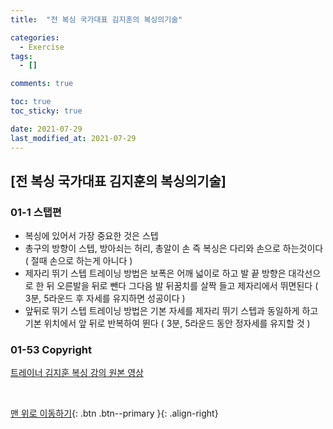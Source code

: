 ```yaml
---
title:  "전 복싱 국가대표 김지훈의 복싱의기술" 

categories:
  - Exercise
tags:
  - []

comments: true

toc: true
toc_sticky: true

date: 2021-07-29
last_modified_at: 2021-07-29
---
```


## [전 복싱 국가대표 김지훈의 복싱의기술]

### 01-1 스탭편
- 복싱에 있어서 가장 중요한 것은 스텝
- 총구의 방향이 스텝, 방아쇠는 허리, 총알이 손 즉 복싱은 다리와 손으로 하는것이다 ( 절때 손으로 하는게 아니다 )
- 제자리 뛰기 스텝 트레이닝 방법은 보폭은 어깨 넓이로 하고 발 끝 방향은 대각선으로 한 뒤 오른발을 뒤로 뺀다 그다음 발 뒤꿈치를 살짝 들고 제자리에서 뛰면된다 ( 3분, 5라운드 후 자세를 유지하면 성공이다 )
- 앞뒤로 뛰기 스텝 트레이닝 방법은 기본 자세를 제자리 뛰기 스텝과 동일하게 하고 기본 위치에서 앞 뒤로 반복하여 뛴다 ( 3분, 5라운드 동안 정자세를 유지할 것 )

### 01-53 Copyright
[ 트레이너 김지훈 복싱 강의 원본 영상 ](https://www.youtube.com/watch?v=8YR-B7FL43E&list=WL&index=32&t=12s/)

<br>

[맨 위로 이동하기](#){: .btn .btn--primary }{: .align-right}